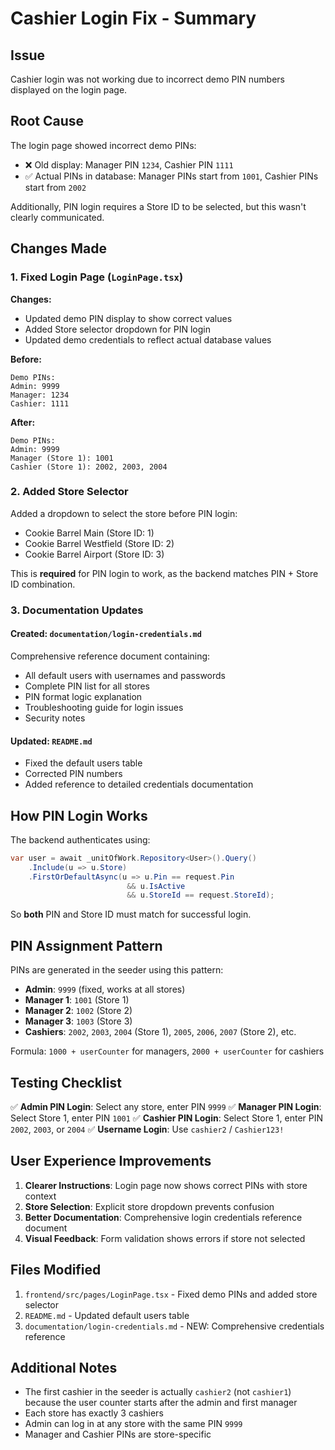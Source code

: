 # Cashier Login Fix - Summary

## Issue
Cashier login was not working due to incorrect demo PIN numbers displayed on the login page.

## Root Cause
The login page showed incorrect demo PINs:
- ❌ Old display: Manager PIN `1234`, Cashier PIN `1111`
- ✅ Actual PINs in database: Manager PINs start from `1001`, Cashier PINs start from `2002`

Additionally, PIN login requires a Store ID to be selected, but this wasn't clearly communicated.

## Changes Made

### 1. Fixed Login Page (`LoginPage.tsx`)
**Changes:**
- Updated demo PIN display to show correct values
- Added Store selector dropdown for PIN login
- Updated demo credentials to reflect actual database values

**Before:**
```
Demo PINs:
Admin: 9999
Manager: 1234
Cashier: 1111
```

**After:**
```
Demo PINs:
Admin: 9999
Manager (Store 1): 1001
Cashier (Store 1): 2002, 2003, 2004
```

### 2. Added Store Selector
Added a dropdown to select the store before PIN login:
- Cookie Barrel Main (Store ID: 1)
- Cookie Barrel Westfield (Store ID: 2)
- Cookie Barrel Airport (Store ID: 3)

This is **required** for PIN login to work, as the backend matches PIN + Store ID combination.

### 3. Documentation Updates

#### Created: `documentation/login-credentials.md`
Comprehensive reference document containing:
- All default users with usernames and passwords
- Complete PIN list for all stores
- PIN format logic explanation
- Troubleshooting guide for login issues
- Security notes

#### Updated: `README.md`
- Fixed the default users table
- Corrected PIN numbers
- Added reference to detailed credentials documentation

## How PIN Login Works

The backend authenticates using:
```csharp
var user = await _unitOfWork.Repository<User>().Query()
    .Include(u => u.Store)
    .FirstOrDefaultAsync(u => u.Pin == request.Pin 
                          && u.IsActive 
                          && u.StoreId == request.StoreId);
```

So **both** PIN and Store ID must match for successful login.

## PIN Assignment Pattern

PINs are generated in the seeder using this pattern:
- **Admin**: `9999` (fixed, works at all stores)
- **Manager 1**: `1001` (Store 1)
- **Manager 2**: `1002` (Store 2)
- **Manager 3**: `1003` (Store 3)
- **Cashiers**: `2002`, `2003`, `2004` (Store 1), `2005`, `2006`, `2007` (Store 2), etc.

Formula: `1000 + userCounter` for managers, `2000 + userCounter` for cashiers

## Testing Checklist

✅ **Admin PIN Login**: Select any store, enter PIN `9999`
✅ **Manager PIN Login**: Select Store 1, enter PIN `1001`
✅ **Cashier PIN Login**: Select Store 1, enter PIN `2002`, `2003`, or `2004`
✅ **Username Login**: Use `cashier2` / `Cashier123!`

## User Experience Improvements

1. **Clearer Instructions**: Login page now shows correct PINs with store context
2. **Store Selection**: Explicit store dropdown prevents confusion
3. **Better Documentation**: Comprehensive login credentials reference document
4. **Visual Feedback**: Form validation shows errors if store not selected

## Files Modified

1. `frontend/src/pages/LoginPage.tsx` - Fixed demo PINs and added store selector
2. `README.md` - Updated default users table
3. `documentation/login-credentials.md` - NEW: Comprehensive credentials reference

## Additional Notes

- The first cashier in the seeder is actually `cashier2` (not `cashier1`) because the user counter starts after the admin and first manager
- Each store has exactly 3 cashiers
- Admin can log in at any store with the same PIN `9999`
- Manager and Cashier PINs are store-specific
